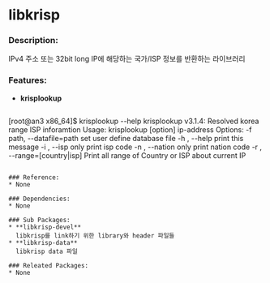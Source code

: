 # libkrisp

### Description:

IPv4 주소 또는 32bit long IP에 해당하는 국가/ISP 정보를 반환하는 라이브러리

### Features:
* **krisplookup**
  ```bash
[root@an3 x86_64]$ krisplookup --help
krisplookup v3.1.4: Resolved korea range ISP inforamtion
Usage: krisplookup [option] ip-address
Options:
         -f path, --datafile=path     set user define database file
         -h , --help                  print this message
         -i , --isp                   only print isp code
         -n , --nation                only print nation code
         -r , --range=[country|isp]   Print all range of Country or ISP
                                      about current IP
```

### Reference:
* None

### Dependencies:
* None

### Sub Packages:
* **libkrisp-devel**  
  libkrisp를 link하기 위한 library와 header 파일들
* **libkrisp-data**  
  libkrisp data 파일

### Releated Packages:
* None